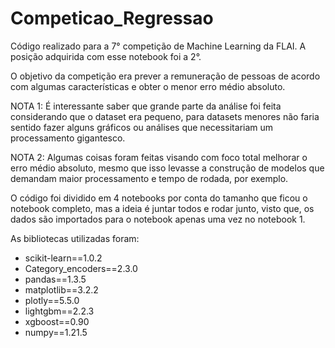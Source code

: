 # Competicao_Regressao
Código realizado para a 7° competição de Machine Learning da FLAI. A posição adquirida com esse notebook foi a 2°.

O objetivo da competição era prever a remuneração de pessoas de acordo com algumas características e obter o menor erro médio absoluto.

NOTA 1: É interessante saber que grande parte da análise foi feita considerando que o dataset era pequeno, para datasets menores não faria sentido fazer alguns gráficos ou análises que necessitariam um processamento gigantesco.

NOTA 2: Algumas coisas foram feitas visando com foco total melhorar o erro médio absoluto, mesmo que isso levasse a construção de modelos que demandam maior processamento e tempo de rodada, por exemplo. 

O código foi dividido em 4 notebooks por conta do tamanho que ficou o notebook completo, mas a ideia é juntar todos e rodar junto, visto que, os dados são importados para o notebook apenas uma vez no notebook 1.


As bibliotecas utilizadas foram:
- scikit-learn==1.0.2
- Category_encoders==2.3.0
- pandas==1.3.5
- matplotlib==3.2.2
- plotly==5.5.0
- lightgbm==2.2.3
- xgboost==0.90
- numpy==1.21.5
